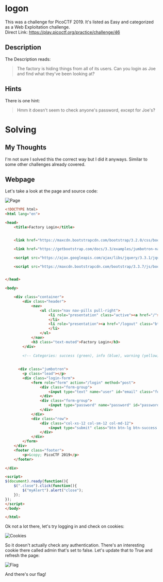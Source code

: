 # logon
This was a challenge for PicoCTF 2019.  It's listed as Easy and categorized as a Web Exploitation challenge.  
Direct Link: https://play.picoctf.org/practice/challenge/46

## Description
The Description reads:
> The factory is hiding things from all of its users. Can you login as Joe and find what they've been looking at?

## Hints
There is one hint:
> Hmm it doesn't seem to check anyone's password, except for Joe's?

# Solving
## My Thoughts
I'm not sure I solved this the correct way but I did it anyways.  Similar to some other challenges already covered.

## Webpage
Let's take a look at the page and source code:

![Page](https://github.com/user-attachments/assets/35dda06c-3134-4c4a-bab0-f1907da01816)

``` html
<!DOCTYPE html>
<html lang="en">

<head>
    <title>Factory Login</title>


    <link href="https://maxcdn.bootstrapcdn.com/bootstrap/3.2.0/css/bootstrap.min.css" rel="stylesheet">

    <link href="https://getbootstrap.com/docs/3.3/examples/jumbotron-narrow/jumbotron-narrow.css" rel="stylesheet">

    <script src="https://ajax.googleapis.com/ajax/libs/jquery/3.3.1/jquery.min.js"></script>

    <script src="https://maxcdn.bootstrapcdn.com/bootstrap/3.3.7/js/bootstrap.min.js"></script>


</head>

<body>

    <div class="container">
        <div class="header">
            <nav>
                <ul class="nav nav-pills pull-right">
                    <li role="presentation" class="active"><a href="/">Home</a>
                    </li>
                    <li role="presentation"><a href="/logout" class="btn btn-link pull-right">Sign Out</a>
                    </li>
                </ul>
            </nav>
            <h3 class="text-muted">Factory Login</h3>
        </div>
        
        <!-- Categories: success (green), info (blue), warning (yellow), danger (red) -->
        
      
      <div class="jumbotron">
        <p class="lead"></p>
        <div class="login-form">
            <form role="form" action="/login" method="post">
                <div class="form-group">
                    <input type="text" name="user" id="email" class="form-control input-lg" placeholder="Username">
                </div>
                <div class="form-group">
                    <input type="password" name="password" id="password" class="form-control input-lg" placeholder="Password">
                </div>
            </div>
            <div class="row">
                <div class="col-xs-12 col-sm-12 col-md-12">
                    <input type="submit" class="btn btn-lg btn-success btn-block" value="Sign In">
                </div>
            </div>
        </form>
    </div>
    <footer class="footer">
        <p>&copy; PicoCTF 2019</p>
    </footer>

</div>

<script>
$(document).ready(function(){
    $(".close").click(function(){
        $("myAlert").alert("close");
    });
});
</script>
</body>

</html>
```

Ok not a lot there, let's try logging in and check on cookies:

![Cookies](https://github.com/user-attachments/assets/1e679e27-46c5-46b4-b28d-8697226d0f41)

So it doesn't actually check any authentication.  There's an interesting cookie there called admin that's set to false.  Let's update that to True and refresh the page:

![Flag](https://github.com/user-attachments/assets/557895b1-05cd-43f4-bd6f-e0ef62479fcb)

And there's our flag!
